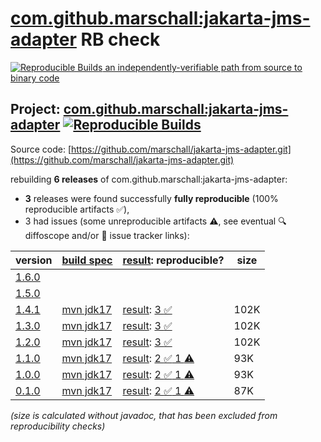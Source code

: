 [com.github.marschall:jakarta-jms-adapter](https://central.sonatype.com/artifact/com.github.marschall/jakarta-jms-adapter/versions) RB check
=======

[![Reproducible Builds](https://reproducible-builds.org/images/logos/rb.svg) an independently-verifiable path from source to binary code](https://reproducible-builds.org/)

## Project: [com.github.marschall:jakarta-jms-adapter](https://central.sonatype.com/artifact/com.github.marschall/jakarta-jms-adapter/versions) [![Reproducible Builds](https://img.shields.io/endpoint?url=https://raw.githubusercontent.com/jvm-repo-rebuild/reproducible-central/master/content/com/github/marschall/jakarta-jms-adapter/badge.json)](https://github.com/jvm-repo-rebuild/reproducible-central/blob/master/content/com/github/marschall/jakarta-jms-adapter/README.md)

Source code: [https://github.com/marschall/jakarta-jms-adapter.git](https://github.com/marschall/jakarta-jms-adapter.git)

rebuilding **6 releases** of com.github.marschall:jakarta-jms-adapter:
- **3** releases were found successfully **fully reproducible** (100% reproducible artifacts :white_check_mark:),
- 3 had issues (some unreproducible artifacts :warning:, see eventual :mag: diffoscope and/or :memo: issue tracker links):

| version | [build spec](/BUILDSPEC.md) | [result](https://reproducible-builds.org/docs/jvm/): reproducible? | size |
| -- | --------- | ------ | -- |
| [1.6.0](https://central.sonatype.com/artifact/com.github.marschall/jakarta-jms-adapter/1.6.0/pom) | | | |
| [1.5.0](https://central.sonatype.com/artifact/com.github.marschall/jakarta-jms-adapter/1.5.0/pom) | | | |
| [1.4.1](https://central.sonatype.com/artifact/com.github.marschall/jakarta-jms-adapter/1.4.1/pom) | [mvn jdk17](jakarta-jms-adapter-1.4.1.buildspec) | [result](jakarta-jms-adapter-1.4.1.buildinfo): [3 :white_check_mark: ](jakarta-jms-adapter-1.4.1.buildcompare) | 102K |
| [1.3.0](https://central.sonatype.com/artifact/com.github.marschall/jakarta-jms-adapter/1.3.0/pom) | [mvn jdk17](jakarta-jms-adapter-1.3.0.buildspec) | [result](jakarta-jms-adapter-1.3.0.buildinfo): [3 :white_check_mark: ](jakarta-jms-adapter-1.3.0.buildcompare) | 102K |
| [1.2.0](https://central.sonatype.com/artifact/com.github.marschall/jakarta-jms-adapter/1.2.0/pom) | [mvn jdk17](jakarta-jms-adapter-1.2.0.buildspec) | [result](jakarta-jms-adapter-1.2.0.buildinfo): [3 :white_check_mark: ](jakarta-jms-adapter-1.2.0.buildcompare) | 102K |
| [1.1.0](https://central.sonatype.com/artifact/com.github.marschall/jakarta-jms-adapter/1.1.0/pom) | [mvn jdk17](jakarta-jms-adapter-1.1.0.buildspec) | [result](jakarta-jms-adapter-1.1.0.buildinfo): [2 :white_check_mark:  1 :warning:](jakarta-jms-adapter-1.1.0.buildcompare) | 93K |
| [1.0.0](https://central.sonatype.com/artifact/com.github.marschall/jakarta-jms-adapter/1.0.0/pom) | [mvn jdk17](jakarta-jms-adapter-1.0.0.buildspec) | [result](jakarta-jms-adapter-1.0.0.buildinfo): [2 :white_check_mark:  1 :warning:](jakarta-jms-adapter-1.0.0.buildcompare) | 93K |
| [0.1.0](https://central.sonatype.com/artifact/com.github.marschall/jakarta-jms-adapter/0.1.0/pom) | [mvn jdk17](jakarta-jms-adapter-0.1.0.buildspec) | [result](jakarta-jms-adapter-0.1.0.buildinfo): [2 :white_check_mark:  1 :warning:](jakarta-jms-adapter-0.1.0.buildcompare) | 87K |

<i>(size is calculated without javadoc, that has been excluded from reproducibility checks)</i>
